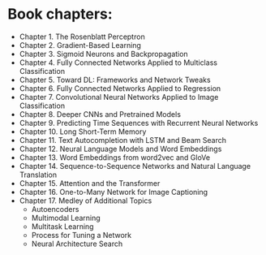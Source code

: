 # Book chapters:
- Chapter 1. The Rosenblatt Perceptron
- Chapter 2. Gradient-Based Learning
- Chapter 3. Sigmoid Neurons and Backpropagation
- Chapter 4. Fully Connected Networks Applied to Multiclass Classification
- Chapter 5. Toward DL: Frameworks and Network Tweaks
- Chapter 6. Fully Connected Networks Applied to Regression
- Chapter 7. Convolutional Neural Networks Applied to Image Classification
- Chapter 8. Deeper CNNs and Pretrained Models
- Chapter 9. Predicting Time Sequences with Recurrent Neural Networks
- Chapter 10. Long Short-Term Memory
- Chapter 11. Text Autocompletion with LSTM and Beam Search
- Chapter 12. Neural Language Models and Word Embeddings
- Chapter 13. Word Embeddings from word2vec and GloVe
- Chapter 14. Sequence-to-Sequence Networks and Natural Language Translation
- Chapter 15. Attention and the Transformer
- Chapter 16. One-to-Many Network for Image Captioning
- Chapter 17. Medley of Additional Topics
    - Autoencoders
    - Multimodal Learning
    - Multitask Learning
    - Process for Tuning a Network
    - Neural Architecture Search

